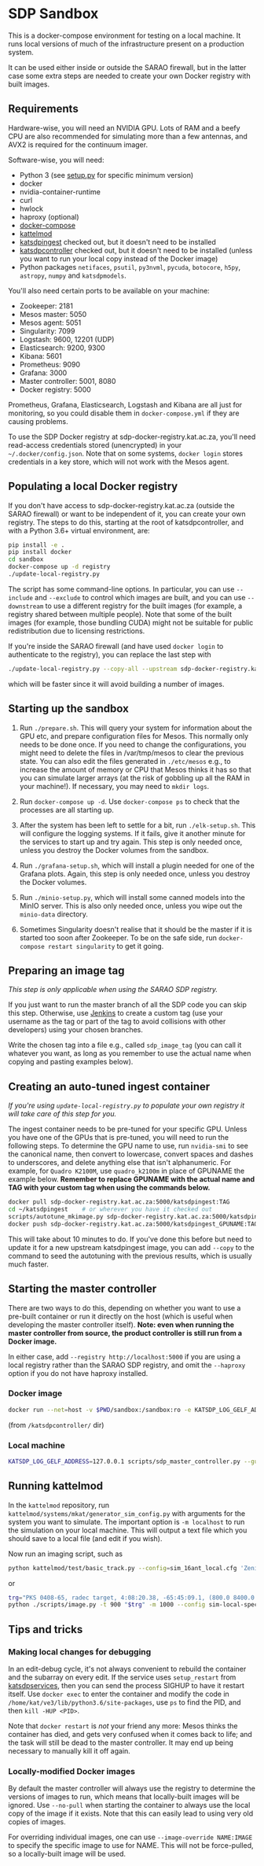 # SDP Sandbox

This is a docker-compose environment for testing on a local machine. It runs
local versions of much of the infrastructure present on a production system.

It can be used either inside or outside the SARAO firewall, but in the latter
case some extra steps are needed to create your own Docker registry with built
images.

## Requirements

Hardware-wise, you will need an NVIDIA GPU. Lots of RAM and a beefy CPU are
also recommended for simulating more than a few antennas, and AVX2 is required
for the continuum imager.

Software-wise, you will need:
- Python 3 (see [setup.py](../setup.py) for specific minimum version)
- docker
- nvidia-container-runtime
- curl
- hwlock
- haproxy (optional)
- [docker-compose](https://docs.docker.com/compose/)
- [kattelmod](https://github.com/ska-sa/kattelmod)
- [katsdpingest](https://github.com/ska-sa/katsdpingest) checked out, but it
  doesn't need to be installed
- [katsdpcontroller](https://github.com/ska-sa/katsdpcontroller) checked out,
  but it doesn't need to be installed (unless you want to run your local copy
  instead of the Docker image)
- Python packages `netifaces`, `psutil`, `py3nvml`, `pycuda`, `botocore`, `h5py`,
  `astropy`, `numpy` and `katsdpmodels`.

You'll also need certain ports to be available on your machine:
- Zookeeper: 2181
- Mesos master: 5050
- Mesos agent: 5051
- Singularity: 7099
- Logstash: 9600, 12201 (UDP)
- Elasticsearch: 9200, 9300
- Kibana: 5601
- Prometheus: 9090
- Grafana: 3000
- Master controller: 5001, 8080
- Docker registry: 5000

Prometheus, Grafana, Elasticsearch, Logstash and Kibana are all just for
monitoring, so you could disable them in `docker-compose.yml` if they are
causing problems.

To use the SDP Docker registry at sdp-docker-registry.kat.ac.za, you'll need
read-access credentials stored (unencrypted) in your `~/.docker/config.json`.
Note that on some systems, `docker login` stores credentials in a key store,
which will not work with the Mesos agent.

## Populating a local Docker registry

If you don't have access to sdp-docker-registry.kat.ac.za (outside the SARAO firewall)
or want to be independent of it, you can create your own registry. The steps to
do this, starting at the root of katsdpcontroller, and with a Python 3.6+
virtual environment, are:

```sh
pip install -e .
pip install docker
cd sandbox
docker-compose up -d registry
./update-local-registry.py
```

The script has some command-line options. In particular, you can use
`--include` and `--exclude` to control which images are built, and you can use
`--downstream` to use a different registry for the built images (for example, a
registry shared between multiple people). Note that some of the built images
(for example, those bundling CUDA) might not be suitable for public
redistribution due to licensing restrictions.

If you're inside the SARAO firewall (and have used `docker login` to
authenticate to the registry), you can replace the last step with
```sh
./update-local-registry.py --copy-all --upstream sdp-docker-registry.kat.ac.za:5000
```
which will be faster since it will avoid building a number of images.

## Starting up the sandbox

1. Run `./prepare.sh`. This will query your system for information
   about the GPU etc, and prepare configuration files for Mesos. This normally
   only needs to be done once. If you need to change the configurations, you
   might need to delete the files in /var/tmp/mesos to clear the previous state.
   You can also edit the files generated in `./etc/mesos` e.g., to increase the
   amount of memory or CPU that Mesos thinks it has so that you can simulate
   larger arrays (at the risk of gobbling up all the RAM in your machine!). If 
   necessary, you may need to `mkdir logs`.

2. Run `docker-compose up -d`. Use `docker-compose ps` to check that the
   processes are all starting up.

3. After the system has been left to settle for a bit, run `./elk-setup.sh`.
   This will configure the logging systems. If it fails, give it another
   minute for the services to start up and try again. This step is only
   needed once, unless you destroy the Docker volumes from the sandbox.

4. Run `./grafana-setup.sh`, which will install a plugin needed for one of the
   Grafana plots. Again, this step is only needed once, unless you destroy
   the Docker volumes.

5. Run `./minio-setup.py`, which will install some canned models into the MinIO
   server. This is also only needed once, unless you wipe out the `minio-data`
   directory.

5. Sometimes Singularity doesn't realise that it should be the master if it is
   started too soon after Zookeeper. To be on the safe side, run
   `docker-compose restart singularity` to get it going.

## Preparing an image tag

*This step is only applicable when using the SARAO SDP registry.*

If you just want to run the master branch of all the SDP code you can skip
this step. Otherwise, use
[Jenkins](https://sdp-jenkins.kat.ac.za/view/Deployment/job/deployment/job/generic/)
to create a custom tag (use your username as the tag or part of the tag to
avoid collisions with other developers) using your chosen branches.

Write the chosen tag into a file e.g., called `sdp_image_tag` (you can call it
whatever you want, as long as you remember to use the actual name when copying
and pasting examples below).

## Creating an auto-tuned ingest container

*If you're using `update-local-registry.py` to populate your own registry it
will take care of this step for you.*

The ingest container needs to be pre-tuned for your specific GPU. Unless you
have one of the GPUs that is pre-tuned, you will need to run the following
steps. To determine the GPU name to use, run `nvidia-smi` to see the canonical
name, then convert to lowercase, convert spaces and dashes to underscores, and
delete anything else that isn't alphanumeric. For example, for `Quadro
K2100M`, use `quadro_k2100m` in place of GPUNAME the example below. **Remember
to replace GPUNAME with the actual name and TAG with your custom tag when
using the commands below.**
```sh
docker pull sdp-docker-registry.kat.ac.za:5000/katsdpingest:TAG
cd ~/katsdpingest    # or wherever you have it checked out
scripts/autotune_mkimage.py sdp-docker-registry.kat.ac.za:5000/katsdpingest_GPUNAME:TAG sdp-docker-registry.kat.ac.za:5000/katsdpingest:TAG
docker push sdp-docker-registry.kat.ac.za:5000/katsdpingest_GPUNAME:TAG
```
This will take about 10 minutes to do. If you've done this before but need to
update it for a new upstream katsdpingest image, you can add `--copy` to the
command to seed the autotuning with the previous results, which is usually
much faster.

## Starting the master controller

There are two ways to do this, depending on whether you want to use a
pre-built container or run it directly on the host (which is useful when
developing the master controller itself). **Note: even when running the
master controller from source, the product controller is still run from a
Docker image.**

In either case, add `--registry http://localhost:5000` if you are using a
local registry rather than the SARAO SDP registry, and omit the `--haproxy`
option if you do not have haproxy installed.

### Docker image

```sh
docker run --net=host -v $PWD/sandbox:/sandbox:ro -e KATSDP_LOG_GELF_ADDRESS=127.0.0.1 sdp-docker-registry.kat.ac.za:5000/katsdpcontroller sdp_master_controller.py --gui-urls /sandbox/gui-urls/ --localhost --image-tag-file /sandbox/sdp_image_tag --s3-config-file /sandbox/s3_config.json --haproxy localhost:2181 http://localhost:7099/singularity
```
(from `/katsdpcontroller/` dir)

### Local machine

```sh
KATSDP_LOG_GELF_ADDRESS=127.0.0.1 scripts/sdp_master_controller.py --gui-urls sandbox/gui-urls/ --localhost --image-tag-file sandbox/sdp_image_tag --s3-config-file sandbox/s3_config.json --haproxy localhost:2181 http://localhost:7099/singularity
```

## Running kattelmod

In the `kattelmod` repository, run
`kattelmod/systems/mkat/generator_sim_config.py` with arguments for the system
you want to simulate. The important option is `-m localhost` to run the
simulation on your local machine. This will output a text file which you
should save to a local file (and edit if you wish).

Now run an imaging script, such as 
```sh
python kattelmod/test/basic_track.py --config=sim_16ant_local.cfg 'Zenith, azel, 0, 90' -t 100
```
or
```sh
trg="PKS 0408-65, radec target, 4:08:20.38, -65:45:09.1, (800.0 8400.0 -3.708 3.807 -0.7202)"
python ./scripts/image.py -t 900 "$trg" -m 1000 --config sim-local-spectral8.cfg
```

## Tips and tricks

### Making local changes for debugging
In an edit-debug cycle, it's not always convenient to rebuild the container
and the subarray on every edit. If the service uses `setup_restart` from
[katsdpservices](https://github.com/ska-sa/katsdpservices), then you can send
the process SIGHUP to have it restart itself. Use `docker exec` to enter the
container and modify the code in `/home/kat/ve3/lib/python3.6/site-packages`,
use `ps` to find the PID, and then `kill -HUP <PID>`.

Note that `docker restart` is *not* your friend any more: Mesos thinks the
container has died, and gets very confused when it comes back to life; and the
task will still be dead to the master controller. It may end up being
necessary to manually kill it off again.

### Locally-modified Docker images

By default the master controller will always use the registry to determine the
versions of images to run, which means that locally-built images will be
ignored. Use `--no-pull` when starting the container to always use the
local copy of the image if it exists. Note that this can easily lead to using
very old copies of images.

For overriding individual images, one can use `--image-override NAME:IMAGE` to
specify the specific image to use for NAME. This will not be force-pulled, so a
locally-built image will be used.
